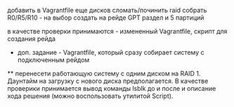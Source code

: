 добавить в Vagrantfile еще дисков
сломать/починить raid
собрать R0/R5/R10 - на выбор
создать на рейде GPT раздел и 5 партиций

в качестве проверки принимаются - измененный Vagrantfile, скрипт для создания рейда

* доп. задание - Vagrantfile, который сразу собирает систему с подключенным рейдом

** перенесети работающую систему с одним диском на RAID 1. Даунтайм на загрузку с нового диска предполагается. В качестве проверики принимается вывод команды lsblk до и после и описание хода решения (можно воспользовать утилитой Script).
